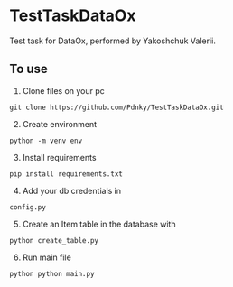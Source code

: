 # TestTaskDataOx
Test task for DataOx, performed by Yakoshchuk Valerii.

## To use
1. Clone files on your pc
```
git clone https://github.com/Pdnky/TestTaskDataOx.git
```
2. Create environment
```
python -m venv env
```
3. Install requirements
```
pip install requirements.txt
```
4. Add your db credentials in
```
config.py
```
5. Create an Item table in the database with
```
python create_table.py
```
6. Run main file
```
python python main.py
```
